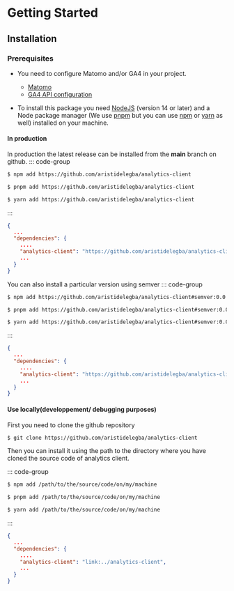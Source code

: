 # Getting Started

## Installation

### Prerequisites

- You need to configure Matomo and/or GA4 in your project.
    - [Matomo](https://matomo.org/guide/getting-started/getting-started/)
    - [GA4 API configuration](https://developers.google.com/analytics/devguides/reporting/data/v1/quickstart-client-libraries)

- To install this package you need [NodeJS](http://nodejs.org/) (version 14 or later)  and a Node package manager 
(We use [pnpm](https://pnpm.io/fr/installation) but you can use [npm](https://npmjs.org/) or [yarn](https://yarn.org/) as well) installed on your machine.

#### In production

In production the latest release can be installed from the **main** branch on github.
::: code-group

```sh [npm]
$ npm add https://github.com/aristidelegba/analytics-client
```

```sh [pnpm]
$ pnpm add https://github.com/aristidelegba/analytics-client
```

```sh [yarn]
$ yarn add https://github.com/aristidelegba/analytics-client
```

:::

```json
{
  ...
  "dependencies": {
    ....
    "analytics-client": "https://github.com/aristidelegba/analytics-client",
    ...
  }
}
```
You can also install a particular version using semver
::: code-group

```sh [npm]
$ npm add https://github.com/aristidelegba/analytics-client#semver:0.0.1
```

```sh [pnpm]
$ pnpm add https://github.com/aristidelegba/analytics-client#semver:0.0.1
```

```sh [yarn]
$ yarn add https://github.com/aristidelegba/analytics-client#semver:0.0.1
```

:::

```json
{
  ...
  "dependencies": {
    ....
    "analytics-client": "https://github.com/aristidelegba/analytics-client#semver:0.0.1",
    ...
  }
}
```

#### Use locally(developpement/ debugging purposes)

First you need to clone the github repository

```sh [npm]
$ git clone https://github.com/aristidelegba/analytics-client
```

Then you can install it using the path to the directory where you have cloned the source code of analytics client.

::: code-group

```sh [npm]
$ npm add /path/to/the/source/code/on/my/machine
```

```sh [pnpm]
$ pnpm add /path/to/the/source/code/on/my/machine
```

```sh [yarn]
$ yarn add /path/to/the/source/code/on/my/machine
```

:::

```json
{
  ...
  "dependencies": {
    ....
    "analytics-client": "link:../analytics-client",
    ...
  }
}
```
